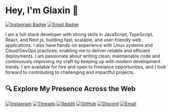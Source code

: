 # Hey, I'm Glaxin 👋

[![Instagram Badge](https://img.shields.io/badge/-@realglaxin-1ca0f1?style=flat-square&labelColor=1ca0f1&logo=instagram&logoColor=white&link=https://instagram.com/realglaxin)](https://instagram.com/realglaxin) [![Email Badge](https://img.shields.io/badge/-mail@glaxin.dev-blue?style=flat-square&logo=gmail&logoColor=white&link=mailto:mail@glaxin.dev)](mailto:mail@glaxin.dev)

I am a full-stack developer with strong skills in JavaScript, TypeScript, React, and Next.js, building fast, scalable, and user-friendly web applications. I also have hands-on experience with Linux systems and Cloud/DevOps practices, enabling me to deliver reliable and efficient deployments. I am passionate about writing clean, maintainable code and continuously improving my craft by keeping up with modern development trends. I am available for hire and open to freelance opportunities, and I look forward to contributing to challenging and impactful projects.

## 🔍 Explore My Presence Across the Web

[![Instagram](https://img.shields.io/badge/Instagram-%23E4405F.svg?style=for-the-badge&logo=Instagram&logoColor=white)](https://instagram.com/realglaxin)
[![Threads](https://img.shields.io/badge/Threads-000000?style=for-the-badge&logo=Threads&logoColor=white)](https://www.threads.com/@realglaxin)
[![Reddit](https://img.shields.io/badge/Reddit-%23FF4500.svg?style=for-the-badge&logo=Reddit&logoColor=white)](https://www.reddit.com/user/realglaxin)
[![GitHub](https://img.shields.io/badge/GitHub-100000?style=for-the-badge&logo=github&logoColor=white)](https://github.com/glaxindev)
[![Discord](https://img.shields.io/badge/Discord-%235865F2.svg?style=for-the-badge&logo=discord&logoColor=white)](https://discordlookup.com/user/620569922870837253)
[![Email](https://img.shields.io/badge/Gmail-D14836?style=for-the-badge&logo=gmail&logoColor=white)](mailto:mail@glaxin.dev)
